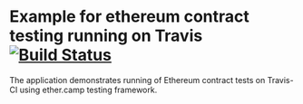 # Example for ethereum contract testing running on Travis [![Build Status](https://travis-ci.org/Walkingmage/ethereum-test-travis.svg?branch=Walkingmage-test-vote)](https://travis-ci.org/ether-camp/ethereum-test-travis)

The application demonstrates running of Ethereum contract tests on Travis-CI using ether.camp testing framework.
